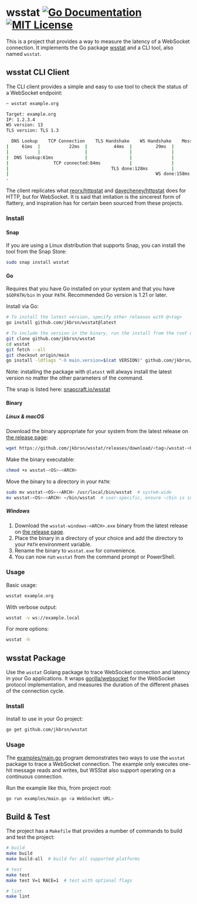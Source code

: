 # wsstat [![Go Documentation](http://img.shields.io/badge/go-documentation-blue.svg?style=flat-square)][godocs]  [![MIT License](http://img.shields.io/badge/license-MIT-blue.svg?style=flat-square)][license]

[godocs]: http://godoc.org/github.com/jkbrsn/wsstat
[license]: /LICENSE

This is a project that provides a way to measure the latency of a WebSocket connection. It implements the Go package [wsstat](https://github.com/jkbrsn/wsstat) and a CLI tool, also named `wsstat`.

## wsstat CLI Client

The CLI client provides a simple and easy to use tool to check the status of a WebSocket endpoint:

```sh
~ wsstat example.org

Target: example.org
IP: 1.2.3.4
WS version: 13
TLS version: TLS 1.3

  DNS Lookup    TCP Connection    TLS Handshake    WS Handshake    Message RTT
|     61ms  |           22ms  |          44ms  |         29ms  |        27ms  |
|           |                 |                |               |              |
|  DNS lookup:61ms            |                |               |              |
|                 TCP connected:84ms           |               |              |
|                                       TLS done:128ms         |              |
|                                                        WS done:158ms        |
-                                                                         Total:186ms
```

The client replicates what [reorx/httpstat](https://github.com/reorx/httpstat) and [davecheney/httpstat](https://github.com/davecheney/httpstat) does for HTTP, but for WebSocket. It is said that imitation is the sincerest form of flattery, and inspiration has for certain been sourced from these projects.

### Install

#### Snap

If you are using a Linux distribution that supports Snap, you can install the tool from the Snap Store:

```sh
sudo snap install wsstat
```

#### Go

Requires that you have Go installed on your system and that you have `$GOPATH/bin` in your `PATH`. Recommended Go version is 1.21 or later.

Install via Go:

```sh
# To install the latest version, specify other releases with @<tag>
go install github.com/jkbrsn/wsstat@latest

# To include the version in the binary, run the install from the root of the repo
git clone github.com/jkbrsn/wsstat
cd wsstat
git fetch --all
git checkout origin/main
go install -ldflags "-X main.version=$(cat VERSION)" github.com/jkbrsn/wsstat@latest
```

Note: installing the package with `@latest`  will always install the latest version no matter the other parameters of the command.

The snap is listed here: [snapcraft.io/wsstat](https://snapcraft.io/wsstat)

#### Binary

##### Linux & macOS

Download the binary appropriate for your system from the latest release on [the release page](https://github.com/jkbrsn/wsstat/releases):

```sh
wget https://github.com/jkbrsn/wsstat/releases/download/<tag>/wsstat-<OS>-<ARCH>
```

Make the binary executable:

```sh
chmod +x wsstat-<OS>-<ARCH>
```

Move the binary to a directory in your `PATH`:

```sh
sudo mv wsstat-<OS>-<ARCH> /usr/local/bin/wsstat  # system-wide
mv wsstat-<OS>-<ARCH> ~/bin/wsstat  # user-specific, ensure ~/bin is in your PATH
```

##### Windows

1. Download the `wsstat-windows-<ARCH>.exe` binary from the latest release on [the release page](https://github.com/jkbrsn/wsstat/releases).
2. Place the binary in a directory of your choice and add the directory to your `PATH` environment variable.
3. Rename the binary to `wsstat.exe` for convenience.
4. You can now run `wsstat` from the command prompt or PowerShell.

### Usage

Basic usage:

```sh
wsstat example.org
```

With verbose output:

```sh
wsstat -v ws://example.local
```

For more options:

```sh
wsstat -h
```

## wsstat Package

Use the `wsstat` Golang package to trace WebSocket connection and latency in your Go applications. It wraps [gorilla/websocket](https://pkg.go.dev/github.com/gorilla/websocket) for the WebSocket protocol implementation, and measures the duration of the different phases of the connection cycle.

### Install

Install to use in your Go project:

```bash
go get github.com/jkbrsn/wsstat
```

### Usage

The [examples/main.go](./examples/main.go) program demonstrates two ways to use the `wsstat` package to trace a WebSocket connection. The example only executes one-hit message reads and writes, but WSStat also support operating on a continuous connection.

Run the example like this, from project root:

```bash
go run examples/main.go <a WebSocket URL>
```

## Build & Test

The project has a `Makefile` that provides a number of commands to build and test the project:

```sh
# build
make build
make build-all  # build for all supported platforms

# test
make test
make test V=1 RACE=1  # test with optional flags

# lint
make lint
```
